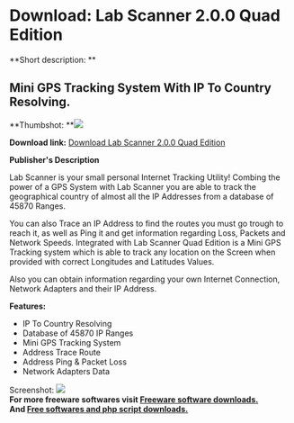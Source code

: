 # Download: Lab Scanner 2.0.0 Quad Edition

**Short description: **

## Mini GPS Tracking System With IP To Country Resolving.

  
**Thumbshot: **![](http://www.freewarefiles.com/screenshot/labscanner_md.gif)   
  
**Download link:** [Download Lab Scanner 2.0.0 Quad Edition](http://freesoftwares.boysofts.com/Lab-Scanner-Quad-Edition_program_20123.html)  
  

**Publisher's Description**  
  

Lab Scanner is your small personal Internet Tracking Utility! Combing the
power of a GPS System with Lab Scanner you are able to track the geographical
country of almost all the IP Addresses from a database of 45870 Ranges.

You can also Trace an IP Address to find the routes you must go trough to
reach it, as well as Ping it and get information regarding Loss, Packets and
Network Speeds. Integrated with Lab Scanner Quad Edition is a Mini GPS
Tracking system which is able to track any location on the Screen when
provided with correct Longitudes and Latitudes Values.

Also you can obtain information regarding your own Internet Connection,
Network Adapters and their IP Address.

**Features:**

  * IP To Country Resolving 
  * Database of 45870 IP Ranges 
  * Mini GPS Tracking System 
  * Address Trace Route 
  * Address Ping & Packet Loss 
  * Network Adapters Data 

  
  
Screenshot: ![](http://www.freewarefiles.com/screenshot/labscanner.gif)  
**For more freeware softwares visit [Freeware software downloads.](http://freesoftwares.boysofts.com/)**   
**And [Free softwares and php script downloads.](http://www.boysofts.com/)**

